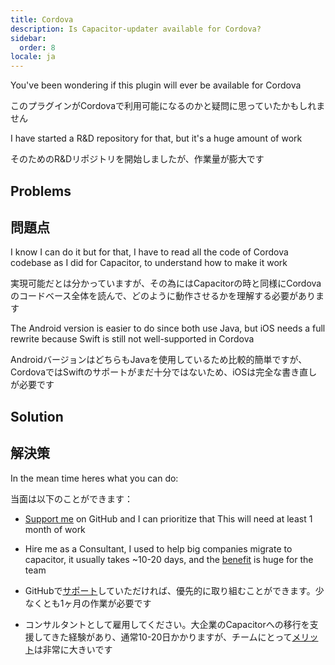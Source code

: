 ```yaml
---
title: Cordova
description: Is Capacitor-updater available for Cordova?
sidebar:
  order: 8
locale: ja
---
```


You've been wondering if this plugin will ever be available for Cordova

このプラグインがCordovaで利用可能になるのかと疑問に思っていたかもしれません

I have started a R&D repository for that, but it's a huge amount of work

そのためのR&Dリポジトリを開始しましたが、作業量が膨大です

## Problems

## 問題点

I know I can do it but for that, I have to read all the code of Cordova codebase as I did for Capacitor, to understand how to make it work

実現可能だとは分かっていますが、その為にはCapacitorの時と同様にCordovaのコードベース全体を読んで、どのように動作させるかを理解する必要があります

The Android version is easier to do since both use Java, but iOS needs a full rewrite because Swift is still not well-supported in Cordova

AndroidバージョンはどちらもJavaを使用しているため比較的簡単ですが、CordovaではSwiftのサポートがまだ十分ではないため、iOSは完全な書き直しが必要です

## Solution

## 解決策

In the mean time heres what you can do:

当面は以下のことができます：

* [Support me](https://github.com/sponsors/riderx) on GitHub and I can prioritize that This will need at least 1 month of work
* Hire me as a Consultant, I used to help big companies migrate to capacitor, it usually takes ~10-20 days, and the [benefit](https://ionicio/resources/articles/capacitor-vs-cordova-modern-hybrid-app-development) is huge for the team

* GitHubで[サポート](https://github.com/sponsors/riderx)していただければ、優先的に取り組むことができます。少なくとも1ヶ月の作業が必要です
* コンサルタントとして雇用してください。大企業のCapacitorへの移行を支援してきた経験があり、通常10-20日かかりますが、チームにとって[メリット](https://ionicio/resources/articles/capacitor-vs-cordova-modern-hybrid-app-development)は非常に大きいです
